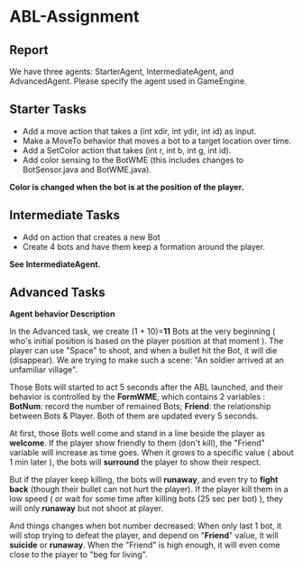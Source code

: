 
ABL-Assignment
====================

## Report

We have three agents: StarterAgent, IntermediateAgent, and AdvancedAgent.
Please specify the agent used in GameEngine.


Starter Tasks
--------------------
* Add a move action that takes a (int xdir, int ydir, int id) as input.
* Make a MoveTo behavior that moves a bot to a target location over time.
* Add a SetColor action that takes (int r, int b, int g, int id).
* Add color sensing to the BotWME (this includes changes to BotSensor.java and BotWME.java).

**Color is changed when the bot is at the position of the player.**


Intermediate Tasks
--------------------
* Add on action that creates a new Bot
* Create 4 bots and have them keep a formation around the player.

**See IntermediateAgent.**

Advanced Tasks
--------------------
**Agent behavior Description**

In the Advanced task, we create (1 + 10)=**11** Bots at the very beginning ( who's initial position is based on the player position at that moment ).
The player can use "Space" to shoot, and when a bullet hit the Bot, it will die (disappear).
We are trying to make such a scene: "An soldier arrived at an unfamiliar village".

Those Bots will started to act 5 seconds after the ABL launched, and their behavior is controlled by the **FormWME**, which contains 2 variables :
**BotNum**: record the number of remained Bots;
**Friend**: the relationship between Bots & Player.
Both of them are updated every 5 seconds.

At first, those Bots well come and stand in a line beside the player as **welcome**.
If the player show friendly to them (don't kill), the "Friend" variable will increase as time goes. When it grows to a specific value ( about 1 min later ), the bots will **surround** the player to show their respect.

But if the player keep killing, the bots will **runaway**, and even try to **fight back** (though their bullet can not hurt the player). If the player kill them in a low speed ( or wait for some time after killing bots (25 sec per bot) ), they will only **runaway** but not shoot at player.

And things changes when bot number decreased: When only last 1 bot, it will stop trying to defeat the player, and depend on "**Friend**" value, it will **suicide** or **runaway**. When the "Friend" is high enough, it will even come close to the player to "beg for living".

